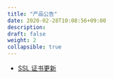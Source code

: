 ```yaml
---
title: "产品公告"
date: 2020-02-28T10:08:56+09:00
description:
draft: false
weight: 2
collapsible: true
---
```


- [SSL 证书更新](./update_ssl)

